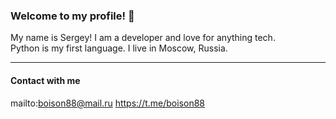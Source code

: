 ### Welcome to my profile! 👋  
My name is Sergey! I am a developer and love for anything tech.  
Python is my first language. I live in Moscow, Russia.  
***

#### Contact with me
mailto:boison88@mail.ru
https://t.me/boison88
